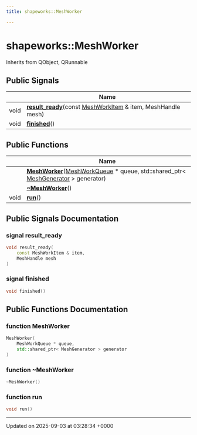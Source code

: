 ```yaml
---
title: shapeworks::MeshWorker

---
```


# shapeworks::MeshWorker





Inherits from QObject, QRunnable

## Public Signals

|                | Name           |
| -------------- | -------------- |
| void | **[result_ready](../Classes/classshapeworks_1_1MeshWorker.md#signal-result-ready)**(const [MeshWorkItem](../Classes/classshapeworks_1_1MeshWorkItem.md) & item, MeshHandle mesh) |
| void | **[finished](../Classes/classshapeworks_1_1MeshWorker.md#signal-finished)**() |

## Public Functions

|                | Name           |
| -------------- | -------------- |
| | **[MeshWorker](../Classes/classshapeworks_1_1MeshWorker.md#function-meshworker)**([MeshWorkQueue](../Classes/classshapeworks_1_1MeshWorkQueue.md) * queue, std::shared_ptr< [MeshGenerator](../Classes/classshapeworks_1_1MeshGenerator.md) > generator) |
| | **[~MeshWorker](../Classes/classshapeworks_1_1MeshWorker.md#function-~meshworker)**() |
| void | **[run](../Classes/classshapeworks_1_1MeshWorker.md#function-run)**() |

## Public Signals Documentation

### signal result_ready

```cpp
void result_ready(
    const MeshWorkItem & item,
    MeshHandle mesh
)
```


### signal finished

```cpp
void finished()
```


## Public Functions Documentation

### function MeshWorker

```cpp
MeshWorker(
    MeshWorkQueue * queue,
    std::shared_ptr< MeshGenerator > generator
)
```


### function ~MeshWorker

```cpp
~MeshWorker()
```


### function run

```cpp
void run()
```


-------------------------------

Updated on 2025-09-03 at 03:28:34 +0000